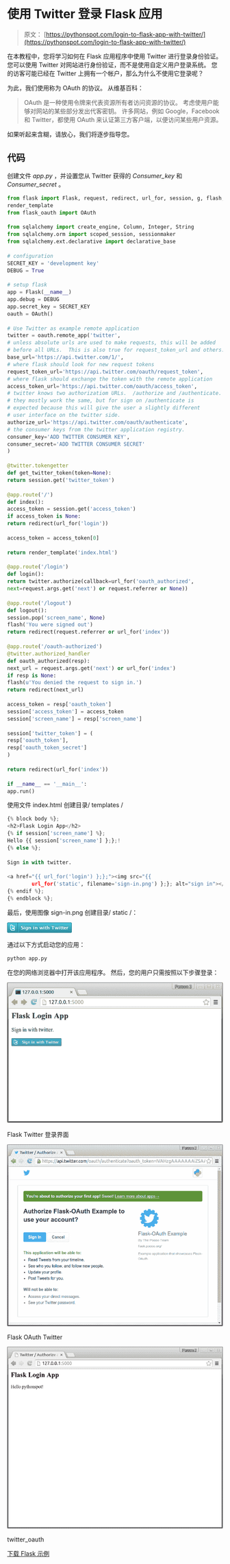 # 使用 Twitter 登录 Flask 应用

> 原文： [https://pythonspot.com/login-to-flask-app-with-twitter/](https://pythonspot.com/login-to-flask-app-with-twitter/)

在本教程中，您将学习如何在 Flask 应用程序中使用 Twitter 进行登录身份验证。 您可以使用 Twitter 对网站进行身份验证，而不是使用自定义用户登录系统。 您的访客可能已经在 Twitter 上拥有一个帐户，那么为什么不使用它登录呢？

为此，我们使用称为 OAuth 的协议。 从维基百科：

> OAuth 是一种使用令牌来代表资源所有者访问资源的协议。 考虑使用户能够对网站的某些部分发出代客密钥。 许多网站，例如 Google，Facebook 和 Twitter，都使用 OAuth 来认证第三方客户端，以便访问某些用户资源。

如果听起来含糊，请放心，我们将逐步指导您。

## 代码

创建文件 _app.py_ ，并设置您从 Twitter 获得的 _Consumer_key_ 和 _Consumer_secret_ 。

```py
from flask import Flask, request, redirect, url_for, session, g, flash, \
render_template
from flask_oauth import OAuth

from sqlalchemy import create_engine, Column, Integer, String
from sqlalchemy.orm import scoped_session, sessionmaker
from sqlalchemy.ext.declarative import declarative_base

# configuration
SECRET_KEY = 'development key'
DEBUG = True

# setup flask
app = Flask(__name__)
app.debug = DEBUG
app.secret_key = SECRET_KEY
oauth = OAuth()

# Use Twitter as example remote application
twitter = oauth.remote_app('twitter',
# unless absolute urls are used to make requests, this will be added
# before all URLs.  This is also true for request_token_url and others.
base_url='https://api.twitter.com/1/',
# where flask should look for new request tokens
request_token_url='https://api.twitter.com/oauth/request_token',
# where flask should exchange the token with the remote application
access_token_url='https://api.twitter.com/oauth/access_token',
# twitter knows two authorizatiom URLs.  /authorize and /authenticate.
# they mostly work the same, but for sign on /authenticate is
# expected because this will give the user a slightly different
# user interface on the twitter side.
authorize_url='https://api.twitter.com/oauth/authenticate',
# the consumer keys from the twitter application registry.
consumer_key='ADD TWITTER CONSUMER KEY',
consumer_secret='ADD TWITTER CONSUMER SECRET'
)

@twitter.tokengetter
def get_twitter_token(token=None):
return session.get('twitter_token')

@app.route('/')
def index():
access_token = session.get('access_token')
if access_token is None:
return redirect(url_for('login'))

access_token = access_token[0]

return render_template('index.html')

@app.route('/login')
def login():
return twitter.authorize(callback=url_for('oauth_authorized',
next=request.args.get('next') or request.referrer or None))

@app.route('/logout')
def logout():
session.pop('screen_name', None)
flash('You were signed out')
return redirect(request.referrer or url_for('index'))

@app.route('/oauth-authorized')
@twitter.authorized_handler
def oauth_authorized(resp):
next_url = request.args.get('next') or url_for('index')
if resp is None:
flash(u'You denied the request to sign in.')
return redirect(next_url)

access_token = resp['oauth_token']
session['access_token'] = access_token
session['screen_name'] = resp['screen_name']

session['twitter_token'] = (
resp['oauth_token'],
resp['oauth_token_secret']
)

return redirect(url_for('index'))

if __name__ == '__main__':
app.run()

```

使用文件 index.html 创建目录/ templates /

```py
{% block body %};
<h2>Flask Login App</h2>
{% if session['screen_name'] %};
Hello {{ session['screen_name'] };};!
{% else %};

Sign in with twitter.

<a href="{{ url_for('login') };};"><img src="{{
        url_for('static', filename='sign-in.png') };}; alt="sign in"></a>
{% endif %};
{% endblock %};

```

最后，使用图像 sign-in.png 创建目录/ static /：

![sign-in](img/fd7b94854e84159bef1cf070eb492474.jpg)

通过以下方式启动您的应用：

```py
python app.py

```

在您的网络浏览器中打开该应用程序。 然后，您的用户只需按照以下步骤登录：

![Flask Login Twitter](img/26f8399bf1c15d18bf11bd65253f1c25.jpg)

Flask Twitter 登录界面

![Flask OAuth Twitter](img/4771c932e36a9c118f5967ffccc36b4e.jpg)

Flask OAuth Twitter 

![twitter_oauth](img/bdac172cb293a59affa870d6d1998358.jpg)

twitter_oauth

[下载 Flask 示例](https://pythonspot.com/download-flask-examples/)